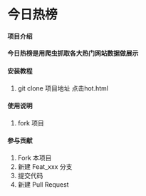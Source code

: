 # 今日热榜

#### 项目介绍
**今日热榜是用爬虫抓取各大热门网站数据做展示**

#### 安装教程

1. git clone 项目地址
点击hot.html


#### 使用说明

1. fork 项目

#### 参与贡献

1. Fork 本项目
2. 新建 Feat_xxx 分支
3. 提交代码
4. 新建 Pull Request


